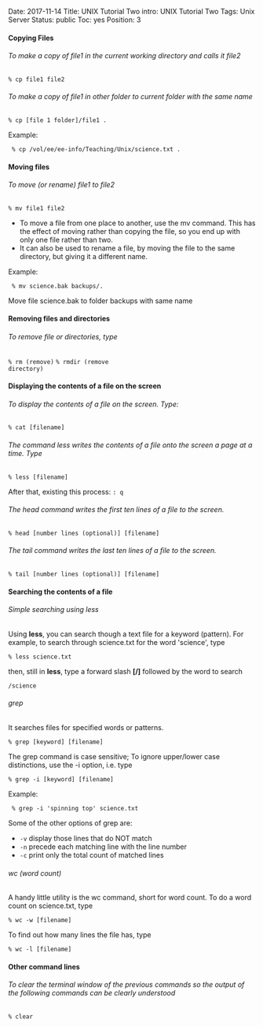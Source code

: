 Date: 2017-11-14
Title: UNIX Tutorial Two
intro: UNIX Tutorial Two
Tags: Unix Server
Status: public
Toc: yes
Position: 3

#### Copying Files

###### To make a copy of file1 in the current working directory and calls it file2

<code>% cp file1 file2</code>

###### To make a copy of file1 in other folder to current folder with the same name

<code>% cp [file 1 folder]/file1 .</code>

Example:

<code> % cp /vol/ee/ee-info/Teaching/Unix/science.txt .</code>

#### Moving files

###### To move (or rename) file1 to file2

<code>% mv file1 file2</code>

+ To move a file from one place to another, use the mv command. This has the effect of moving rather than copying the file, so you end up with only one file rather than two.
+ It can also be used to rename a file, by moving the file to the same directory, but giving it a different name. 

Example:

<code> % mv science.bak backups/.</code>

Move file science.bak to folder backups with same name

#### Removing files and directories

###### To remove file or directories, type

<code>% rm (remove)</code>
<code>% rmdir (remove directory)</code>

#### Displaying the contents of a file on the screen

###### To display the contents of a file on the screen. Type:

<code>% cat [filename]</code>

###### The command less writes the contents of a file onto the screen a page at a time. Type

<code>% less [filename]</code>

After that, existing this process: <code>: q</code>

###### The head command writes the first ten lines of a file to the screen.

<code>% head [number lines (optional)] [filename]</code>

###### The tail command writes the last ten lines of a file to the screen. 

<code>% tail [number lines (optional)] [filename]</code>

#### Searching the contents of a file

###### Simple searching using less

Using <b>less</b>, you can search though a text file for a keyword (pattern). For example, to search through science.txt for the word 'science', type 

<code>% less science.txt</code>

then, still in <b>less</b>, type a forward slash <b>[/]</b> followed by the word to search

<code>/science</code>

###### grep

It searches files for specified words or patterns.

<code>% grep [keyword] [filename]</code>

The grep command is case sensitive; To ignore upper/lower case distinctions, use the -i option, i.e. type 

<code>% grep -i [keyword] [filename]</code>

Example:

<code> % grep -i 'spinning top' science.txt</code>

Some of the other options of grep are:
- <code>-v</code> display those lines that do NOT match
- <code>-n</code> precede each matching line with the line number
- <code>-c</code> print only the total count of matched lines 

###### wc (word count)

A handy little utility is the wc command, short for word count. To do a word count on science.txt, type

<code>% wc -w [filename]</code>

To find out how many lines the file has, type

<code>% wc -l [filename]</code>

#### Other command lines

###### To clear the terminal window of the previous commands so the output of the following commands can be clearly understood

<code>% clear</code>
